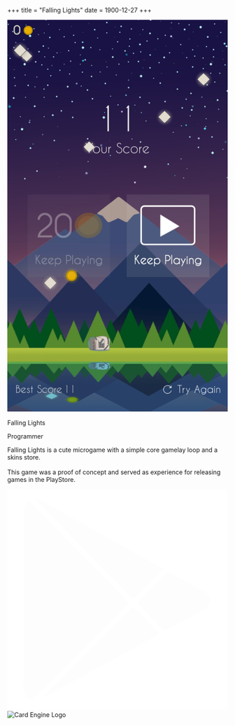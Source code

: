 +++
title = "Falling Lights"
date = 1900-12-27
+++

<html lang="en">
    <div id="card">
        <div id="card-visual">
            <img src="../images/fallinglights/fallinglights_ads.jpg" alt="Card Image" id="card-image-left">
        </div>
        <div id="card-text">
            <p id="card-title">Falling Lights</p>
            <p id="card-subtitle">Programmer</p>
            <p id="card-description">Falling Lights is a cute microgame with a simple core gamelay loop and a skins store.<br><br>This game was a proof of concept and served as experience for releasing games in the PlayStore.</p>
            <div id="card-logo-container">
                <img src="../images/playstore_logo.png" alt="Card Engine Logo" id="card-logo">
                <img src="../images/unity_logo.png" alt="Card Engine Logo" id="card-logo">
            </div>
        </div>
    </div>
</html>

